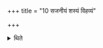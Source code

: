 +++
title = "10 सजनीयं शस्यं विहव्यं"

+++

<details><summary>थिते</summary>

सजनीयं शस्यं विहव्यं शस्यमगस्त्यस्य कयाशुभीयं निष्केवल्यम् । तानि शंसेत् १०
</details>
